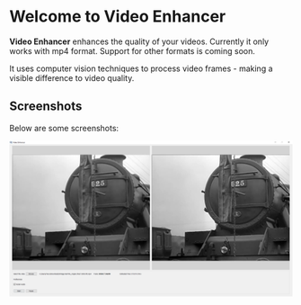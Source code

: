 # Welcome to Video Enhancer

**Video Enhancer** enhances the quality of your videos.
Currently it only works with mp4 format. Support for other formats is coming soon.

It uses computer vision techniques to process video frames - making a visible difference to video quality.

## Screenshots

Below are some screenshots:

![Train](https://github.com/TarunPathak/VideoEnhancer/blob/main/screenshots/Video%20Enhancer%2028-01-2021%2011_30_38.png)

